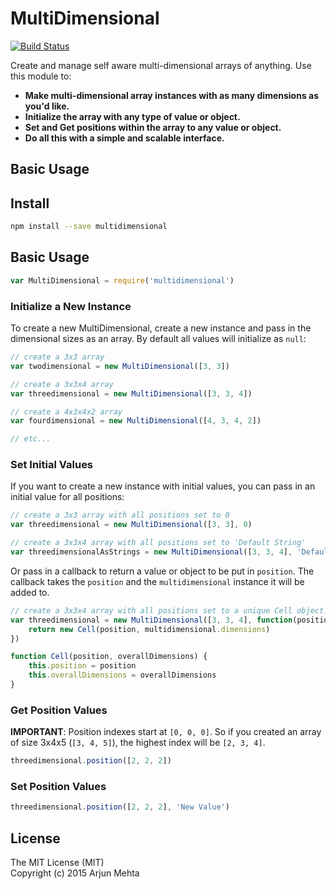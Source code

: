 # MultiDimensional

[![Build Status](https://travis-ci.org/arjunmehta/multidimensional.svg)](https://travis-ci.org/arjunmehta/multidimensional)

Create and manage self aware multi-dimensional arrays of anything. Use this module to:

- **Make multi-dimensional array instances with as many dimensions as you'd like.**
- **Initialize the array with any type of value or object.**
- **Set and Get positions within the array to any value or object.**
- **Do all this with a simple and scalable interface.**

## Basic Usage

## Install
```bash
npm install --save multidimensional
```

## Basic Usage

```javascript
var MultiDimensional = require('multidimensional')
```

### Initialize a New Instance
To create a new MultiDimensional, create a new instance and pass in the dimensional sizes as an array. By default all values will initialize as `null`:

```javascript
// create a 3x3 array
var twodimensional = new MultiDimensional([3, 3])

// create a 3x3x4 array
var threedimensional = new MultiDimensional([3, 3, 4])

// create a 4x3x4x2 array
var fourdimensional = new MultiDimensional([4, 3, 4, 2])

// etc...
```

### Set Initial Values

If you want to create a new instance with initial values, you can pass in an initial value for all positions:
```javascript
// create a 3x3 array with all positions set to 0
var threedimensional = new MultiDimensional([3, 3], 0)

// create a 3x3x4 array with all positions set to 'Default String'
var threedimensionalAsStrings = new MultiDimensional([3, 3, 4], 'Default String')
```

Or pass in a callback to return a value or object to be put in `position`. The callback takes the `position` and the `multidimensional` instance it will be added to.
```javascript
// create a 3x3x4 array with all positions set to a unique Cell object.
var threedimensional = new MultiDimensional([3, 3, 4], function(position, multidimensional) {
    return new Cell(position, multidimensional.dimensions)
})

function Cell(position, overallDimensions) {
    this.position = position
    this.overallDimensions = overallDimensions
}
```


### Get Position Values

**IMPORTANT**: Position indexes start at `[0, 0, 0]`. So if you created an array of size 3x4x5 (`[3, 4, 5]`), the highest index will be `[2, 3, 4]`.


```javascript
threedimensional.position([2, 2, 2])
```

### Set Position Values
```javascript
threedimensional.position([2, 2, 2], 'New Value')
```

## License
The MIT License (MIT)<br/>
Copyright (c) 2015 Arjun Mehta
